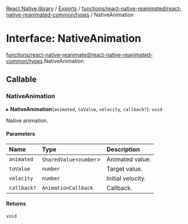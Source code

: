 [React Native library](../index.md) / [Exports](../modules.md) / [functions/react-native-reanimated/react-native-reanimated-common/types](../modules/functions_react_native_reanimated_react_native_reanimated_common_types.md) / NativeAnimation

# Interface: NativeAnimation

[functions/react-native-reanimated/react-native-reanimated-common/types](../modules/functions_react_native_reanimated_react_native_reanimated_common_types.md).NativeAnimation

## Callable

### NativeAnimation

▸ **NativeAnimation**(`animated`, `toValue`, `velocity`, `callback?`): `void`

Native animation.

#### Parameters

| Name | Type | Description |
| :------ | :------ | :------ |
| `animated` | `SharedValue`\<`number`\> | Animated value. |
| `toValue` | `number` | Target value. |
| `velocity` | `number` | Initial velocity. |
| `callback?` | `AnimationCallback` | Callback. |

#### Returns

`void`
